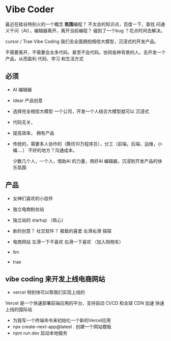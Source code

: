 # Vibe Coder
  最近在硅谷特别火的一个概念
  **氛围**编程？
  不太会的知识点，百度一下，查找
  问通义千问（AI），编辑器离开，离开当前编程？
  碰到了一个bug ？花点时间去解决。

  cursor / Trae 
  Vibe Coding 我们去全面拥抱相信大模型，沉浸式的开发产品。

  不需要离开，不需要会太多代码，甚至不会代码，协同各种背景的人，去开发一个产品，从而盈利
  代码、学习 和生活方式

## 必须
  - AI 编辑器
  - idear 产品创意
  - 选择完全相信大模型
    一个公司，开发一个人结合大模型就可以
    沉浸式
  - 代码无关，
  - 提高效率， 拥有产品 

  - 传统的，需要多人协作的（腾讯10万程序员），分工（前端，后端，运维，小编....）
    不好的地方？沟通成本。

    少数几个人，一个人，借助AI 的力量，用好AI 编辑器，沉浸到开发产品的快乐氛围

## 产品
  - 女神们喜欢的小挂件
  - 独立电商粉丝站
  - 独立站的 startup （核心）

  - 新的创意？
    社交软件？ 极致的喜爱
    左滑右滑 探探

  - 电商网站 
    左滑一下不喜欢 右滑一下喜欢 （加入购物车）

  - llm
  - trae

## vibe coding 来开发上线电商网站

- vercel 特别快可以帮我们实现上线的

Vercel 是一个快速部署前端应用的平台，支持自动 CI/CD 和全球 CDN 加速
快速上线的国际站

- 为我写一个终端命令来初始化一个新的Vercel应用
- npx create-next-app@latest .  创建一个网站模板
- npm run dev 启动本地服务
